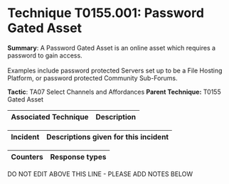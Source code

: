 # Technique T0155.001: Password Gated Asset

**Summary**: A Password Gated Asset is an online asset which requires a password to gain access. <br><br>Examples include password protected Servers set up to be a File Hosting Platform, or password protected Community Sub-Forums.

**Tactic**: TA07 Select Channels and Affordances            **Parent Technique:** T0155 Gated Asset


| Associated Technique | Description |
| --------- | ------------------------- |



| Incident | Descriptions given for this incident |
| -------- | -------------------- |



| Counters | Response types |
| -------- | -------------- |


DO NOT EDIT ABOVE THIS LINE - PLEASE ADD NOTES BELOW